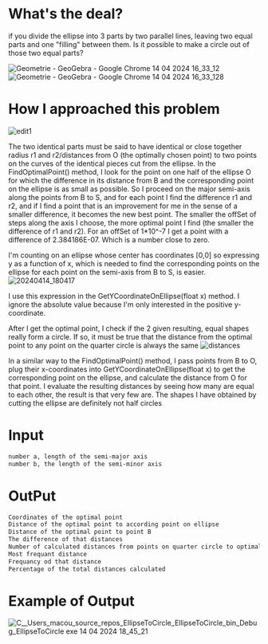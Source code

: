 # What's the deal?
if you divide the ellipse into 3 parts by two parallel lines, leaving two equal parts and one "filling" between them. Is it possible to make a circle out of those two equal parts?

![Geometrie - GeoGebra - Google Chrome 14 04 2024 16_33_12](https://github.com/Otasmacour/EllipseToCircle/assets/111227700/490fa3f7-d7c8-4c7c-bab5-bc70f51b2d98)
![Geometrie - GeoGebra - Google Chrome 14 04 2024 16_33_128](https://github.com/Otasmacour/EllipseToCircle/assets/111227700/3aa76e4c-0216-4fcb-a6a6-924f55404448)
# How I approached this problem

![edit1](https://github.com/Otasmacour/EllipseToCircle/assets/111227700/6d724677-694f-41d5-ac65-68cde51d1d7e)

The two identical parts must be said to have identical or close together radius r1 and r2/distances from O (the optimally chosen point) to two points on the curves of the identical pieces cut from the ellipse. 
In the FindOptimalPoint() method, I look for the point on one half of the ellipse O for which the difference in its distance from B and the corresponding point on the ellipse is as small as possible. So I proceed on the major semi-axis along the points from B to S, and for each point I find the difference r1 and r2, and if I find a point that is an improvement for me in the sense of a smaller difference, it becomes the new best point. The smaller the offSet of steps along the axis I choose, the more optimal point I find (the smaller the difference of r1 and r2). For an offSet of 1*10^-7 I get a point with a difference of 2.384186E-07. Which is a number close to zero.

I'm counting on an ellipse whose center has coordinates [0,0] so expressing y as a function of x, which is needed to find the corresponding points on the ellipse for each point on the semi-axis from B to S, is easier.
![20240414_180417](https://github.com/Otasmacour/EllipseToCircle/assets/111227700/ba7821dd-06fe-4917-ad33-7053d9040a17)

I use this expression in the GetYCoordinateOnEllipse(float x) method. I ignore the absolute value because I'm only interested in the positive y-coordinate.

After I get the optimal point, I check if the 2 given resulting, equal shapes really form a circle. If so, it must be true that the distance from the optimal point to any point on the quarter circle is always the same
![distances](https://github.com/Otasmacour/EllipseToCircle/assets/111227700/61ed4b42-8ec4-4fa4-8105-4cfaa6798d75)

In a similar way to the FindOptimalPoint() method, I pass points from B to O, plug their x-coordinates into GetYCoordinateOnEllipse(float x) to get the corresponding point on the ellipse, and calculate the distance from O for that point.
I evaluate the resulting distances by seeing how many are equal to each other, the result is that very few are. The shapes I have obtained by cutting the ellipse are definitely not half circles
# Input 
```txt
number a, length of the semi-major axis
number b, the length of the semi-minor axis
```
# OutPut
```txt
Coordinates of the optimal point
Distance of the optimal point to according point on ellipse
Distance of the optimal point to point B
The difference of that distances
Number of calculated distances from points on quarter circle to optimal point
Most frequant distance
Frequancy od that distance
Percentage of the total distances calculated
```
# Example of Output
![C__Users_macou_source_repos_EllipseToCircle_EllipseToCircle_bin_Debug_EllipseToCircle exe 14 04 2024 18_45_21](https://github.com/Otasmacour/EllipseToCircle/assets/111227700/650384ff-3865-49ee-af84-59b2fff3648a)
